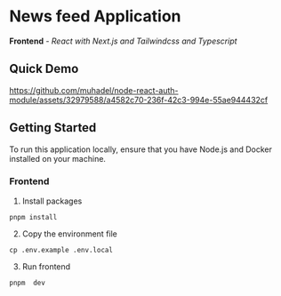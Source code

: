 # News feed Application

**Frontend** - _React with Next.js and Tailwindcss and Typescript_

## Quick Demo

https://github.com/muhadel/node-react-auth-module/assets/32979588/a4582c70-236f-42c3-994e-55ae944432cf

## Getting Started

To run this application locally, ensure that you have Node.js and Docker installed on your machine.

### Frontend

1. Install packages

```
pnpm install
```

2. Copy the environment file

```
cp .env.example .env.local
```

3. Run frontend

```
pnpm  dev
```
